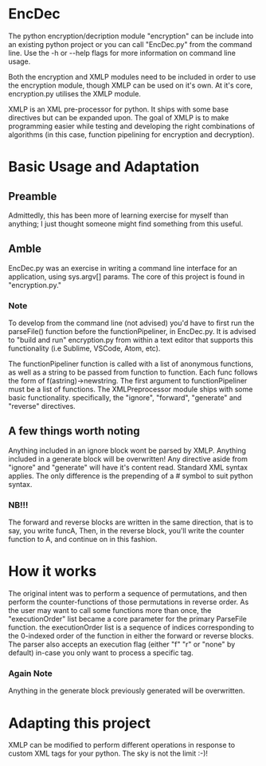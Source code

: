 # EncDec
The python encryption/decription module "encryption" can be include into an existing python project or you can call "EncDec.py" from the command line.
Use the -h or --help flags for more information on command line usage.

Both the encryption and XMLP modules need to be included in order to use the encryption module, though XMLP can be used on it's own.
At it's core, encryption.py utilises the XMLP module.

XMLP is an XML pre-processor for python. It ships with some base directives but
can be expanded upon. The goal of XMLP is to make programming easier while testing and developing the right combinations of 
algorithms (in this case, function pipelining for encryption and decryption).

# Basic Usage and Adaptation
## Preamble
Admittedly, this has been more of learning exercise for myself than anything; I just thought someone might find something from this
useful.
## Amble
EncDec.py was an exercise in writing a command line interface for an application, using sys.argv[] params.
The core of this project is found in "encryption.py." 
### Note
To develop from the command line (not advised) you'd have to first run the parseFile() function before the functionPipeliner, in EncDec.py. It is advised to "build and run" encryption.py from within a text editor that supports this functionality (i.e Sublime, VSCode, Atom, etc).

The functionPipeliner function is called with a list of anonymous functions, as well as
a string to be passed from function to function. Each func follows the form of f(astring)->newstring.
The first argument to functionPipeliner must be a list of functions.
The XMLPreprocessor module ships with some basic functionality. specifically, the "ignore", "forward", "generate" and "reverse"
directives.

## A few things worth noting
Anything included in an ignore block wont be parsed by XMLP.
Anything included in a generate block will be overwritten!
Any directive aside from "ignore" and "generate" will have it's content read.
Standard XML syntax applies. The only difference is the prepending of a # symbol to suit python syntax.
### NB!!!
The forward and reverse blocks are written in the same direction, that is to say, you write funcA,
Then, in the reverse block, you'll write the counter function to A, and continue on in this fashion.

# How it works
The original intent was to perform a sequence of permutations, and then perform the counter-functions of those permutations in reverse order.
As the user may want to call some functions more than once, the "executionOrder" list became a core parameter for the primary ParseFile
function. the executionOrder list is a sequence of indices corresponding to the 0-indexed order of the function in either the forward or reverse blocks.
The parser also accepts an execution flag (either "f" "r" or "none" by default) in-case you only want to process a specific tag. 
### Again Note
Anything in the generate block previously generated will be overwritten.

# Adapting this project
XMLP can be modified to perform different operations in response to custom XML tags for your python. The sky is not the limit :-)!






